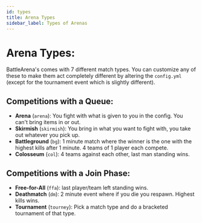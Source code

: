 ```yaml
---
id: types
title: Arena Types
sidebar_label: Types of Arenas
---
```


# Arena Types:

BattleArena's comes with 7 different match types. You can customize any of these to make them act completely different by altering the `config.yml` (except for the tournament event which is slightly different).

## Competitions with a Queue:

- **Arena** (`arena`): You fight with what is given to you in the config. You can't bring items in or out.
- **Skirmish** (`skirmish`): You bring in what you want to fight with, you take out whatever you pick up.
- **Battleground** (`bg`): 1 minute match where the winner is the one with the highest kills after 1 minute. 4 teams of 1 player each compete.
- **Colosseum** (`col`): 4 teams against each other, last man standing wins.

## Competitions with a Join Phase:

- **Free-for-All** (`ffa`): last player/team left standing wins.
- **Deathmatch** (`dm`): 2 minute event where if you die you respawn. Highest kills wins.
- **Tournament** (`tourney`): Pick a match type and do a bracketed tournament of that type.
